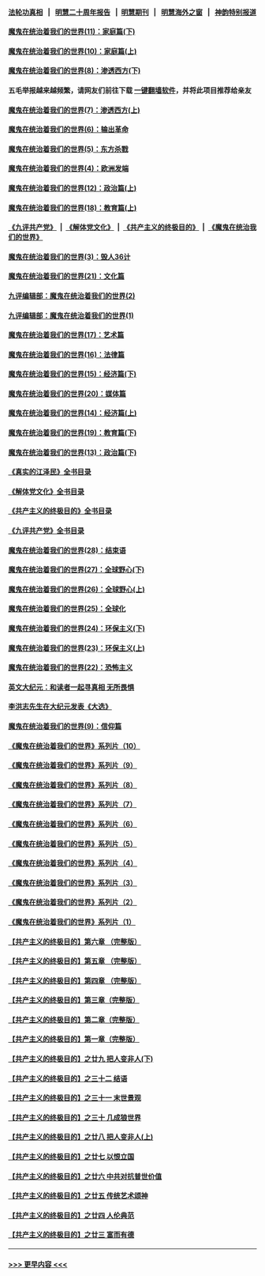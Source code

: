 #### [法轮功真相](https://github.com/gfw-breaker/truth/blob/master/README.md?t=0) &nbsp;&nbsp;|&nbsp;&nbsp; [明慧二十周年报告](https://github.com/gfw-breaker/mh-reports/blob/master/README.md?t=0) &nbsp;&nbsp;|&nbsp;&nbsp;[明慧期刊](https://github.com/gfw-breaker/mh-qikan) &nbsp;&nbsp;|&nbsp;&nbsp; [明慧海外之窗](https://github.com/gfw-breaker/mh-news/blob/master/README.md?t=0) &nbsp;&nbsp;|&nbsp;&nbsp; [神韵特别报道](https://github.com/gfw-breaker/mh-news/blob/master/shenyun.md?t=0)
#### [魔鬼在统治着我们的世界(11)：家庭篇(下)](../pages/nsc422/n10440961.md?t=12131401) 
#### [魔鬼在统治着我们的世界(10)：家庭篇(上)](../pages/nsc422/n10435448.md?t=12131401) 
#### [魔鬼在统治着我们的世界(8)：渗透西方(下)](../pages/nsc422/n10429603.md?t=12131401) 
#### 五毛举报越来越频繁，请网友们前往下载 [一键翻墙软件](https://github.com/gfw-breaker/ssr-accounts)，并将此项目推荐给亲友
#### [魔鬼在统治着我们的世界(7)：渗透西方(上)](../pages/nsc422/n10426013.md?t=12131401) 
#### [魔鬼在统治着我们的世界(6)：输出革命](../pages/nsc422/n10421536.md?t=12131401) 
#### [魔鬼在统治着我们的世界(5)：东方杀戮](../pages/nsc422/n10417707.md?t=12131401) 
#### [魔鬼在统治着我们的世界(4)：欧洲发端](../pages/nsc422/n10414890.md?t=12131401) 
#### [魔鬼在统治着我们的世界(12)：政治篇(上)](../pages/nsc422/n10444576.md?t=12131401) 
#### [魔鬼在统治着我们的世界(18)：教育篇(上)](../pages/nsc422/n10526970.md?t=12131401) 
#### [《九评共产党》](https://github.com/begood0513/9ping.md/blob/master/README.md) &nbsp;|&nbsp; [《解体党文化》](../../../../jtdwh.md/blob/master/README.md)  &nbsp;|&nbsp; [《共产主义的终极目的》](../../../../gczydzjmd.md/blob/master/README.md) &nbsp;|&nbsp; [《魔鬼在统治我们的世界》](../../../../mgztzwmdsj.md/blob/master/README.md) 
#### [魔鬼在统治着我们的世界(3)：毁人36计](../pages/nsc422/n10411583.md?t=12131401) 
#### [魔鬼在统治着我们的世界(21)：文化篇](../pages/nsc422/n10597706.md?t=12131401) 
#### [九评编辑部：魔鬼在统治着我们的世界(2)](../pages/nsc422/n10410036.md?t=12131401) 
#### [九评编辑部：魔鬼在统治着我们的世界(1)](../pages/nsc422/n10406825.md?t=12131401) 
#### [魔鬼在统治着我们的世界(17)：艺术篇](../pages/nsc422/n10499093.md?t=12131401) 
#### [魔鬼在统治着我们的世界(16)：法律篇](../pages/nsc422/n10485969.md?t=12131401) 
#### [魔鬼在统治着我们的世界(15)：经济篇(下)](../pages/nsc422/n10469975.md?t=12131401) 
#### [魔鬼在统治着我们的世界(20)：媒体篇](../pages/nsc422/n10586579.md?t=12131401) 
#### [魔鬼在统治着我们的世界(14)：经济篇(上)](../pages/nsc422/n10457370.md?t=12131401) 
#### [魔鬼在统治着我们的世界(19)：教育篇(下)](../pages/nsc422/n10564808.md?t=12131401) 
#### [魔鬼在统治着我们的世界(13)：政治篇(下)](../pages/nsc422/n10448270.md?t=12131401) 
#### [《真实的江泽民》全书目录](../pages/nsc422/n13721399.md?t=12131401) 
#### [《解体党文化》全书目录](../pages/nsc422/n13721157.md?t=12131401) 
#### [《共产主义的终极目的》全书目录](../pages/nsc422/n13721048.md?t=12131401) 
#### [《九评共产党》全书目录](../pages/nsc422/n13708085.md?t=12131401) 
#### [魔鬼在统治着我们的世界(28)：结束语](../pages/nsc422/n10936246.md?t=12131401) 
#### [魔鬼在统治着我们的世界(27)：全球野心(下)](../pages/nsc422/n10928319.md?t=12131401) 
#### [魔鬼在统治着我们的世界(26)：全球野心(上)](../pages/nsc422/n10900318.md?t=12131401) 
#### [魔鬼在统治着我们的世界(25)：全球化](../pages/nsc422/n10788205.md?t=12131401) 
#### [魔鬼在统治着我们的世界(24)：环保主义(下)](../pages/nsc422/n10695307.md?t=12131401) 
#### [魔鬼在统治着我们的世界(23)：环保主义(上)](../pages/nsc422/n10688613.md?t=12131401) 
#### [魔鬼在统治着我们的世界(22)：恐怖主义](../pages/nsc422/n10614727.md?t=12131401) 
#### [英文大纪元：和读者一起寻真相 无所畏惧](../pages/nsc422/n12542027.md?t=12131401) 
#### [李洪志先生在大纪元发表《大选》](../pages/nsc422/n12534746.md?t=12131401) 
#### [魔鬼在统治着我们的世界(9)：信仰篇](../pages/nsc422/n10432159.md?t=12131401) 
#### [《魔鬼在统治着我们的世界》系列片（10）](../pages/nsc422/n12292670.md?t=12131401) 
#### [《魔鬼在统治着我们的世界》系列片（9）](../pages/nsc422/n12290859.md?t=12131401) 
#### [《魔鬼在统治着我们的世界》系列片（8）](../pages/nsc422/n12287445.md?t=12131401) 
#### [《魔鬼在统治着我们的世界》系列片（7）](../pages/nsc422/n12283425.md?t=12131401) 
#### [《魔鬼在统治着我们的世界》系列片（6）](../pages/nsc422/n12282314.md?t=12131401) 
#### [《魔鬼在统治着我们的世界》系列片（5）](../pages/nsc422/n12281419.md?t=12131401) 
#### [《魔鬼在统治着我们的世界》系列片（4）](../pages/nsc422/n12274024.md?t=12131401) 
#### [《魔鬼在统治着我们的世界》系列片（3）](../pages/nsc422/n12271322.md?t=12131401) 
#### [《魔鬼在统治着我们的世界》系列片（2）](../pages/nsc422/n12269049.md?t=12131401) 
#### [《魔鬼在统治着我们的世界》系列片（1）](../pages/nsc422/n12267575.md?t=12131401) 
#### [【共产主义的终极目的】第六章 （完整版）](../pages/nsc422/n11428913.md?t=12131401) 
#### [【共产主义的终极目的】第五章 （完整版）](../pages/nsc422/n11428912.md?t=12131401) 
#### [【共产主义的终极目的】第四章 （完整版）](../pages/nsc422/n11428907.md?t=12131401) 
#### [【共产主义的终极目的】第三章（完整版）](../pages/nsc422/n11428848.md?t=12131401) 
#### [【共产主义的终极目的】第二章（完整版）](../pages/nsc422/n11428831.md?t=12131401) 
#### [【共产主义的终极目的】第一章（完整版）](../pages/nsc422/n11417651.md?t=12131401) 
#### [【共产主义的终极目的】之廿九 把人变非人(下)](../pages/nsc422/n11344140.md?t=12131401) 
#### [【共产主义的终极目的】之三十二 结语](../pages/nsc422/n11360535.md?t=12131401) 
#### [【共产主义的终极目的】之三十一 末世景观](../pages/nsc422/n11351129.md?t=12131401) 
#### [【共产主义的终极目的】之三十 几成狼世界](../pages/nsc422/n11348280.md?t=12131401) 
#### [【共产主义的终极目的】之廿八 把人变非人(上)](../pages/nsc422/n11340492.md?t=12131401) 
#### [【共产主义的终极目的】之廿七 以恨立国](../pages/nsc422/n11336944.md?t=12131401) 
#### [【共产主义的终极目的】之廿六 中共对抗普世价值](../pages/nsc422/n11324785.md?t=12131401) 
#### [【共产主义的终极目的】之廿五 传统艺术颂神](../pages/nsc422/n11296396.md?t=12131401) 
#### [【共产主义的终极目的】之廿四 人伦典范](../pages/nsc422/n11296397.md?t=12131401) 
#### [【共产主义的终极目的】之廿三 富而有德](../pages/nsc422/n11283598.md?t=12131401) 

----
#### [ >>> 更早内容 <<< ](../indexes/nsc422-earlier.md)
